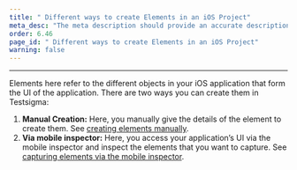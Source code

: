 ```yaml
---
title: " Different ways to create Elements in an iOS Project"
meta_desc: "The meta description should provide an accurate description of the content of the page."
order: 6.46
page_id: " Different ways to create Elements in an iOS Project"
warning: false
---
```


---

Elements here refer to the different objects in your iOS application that form the UI of the application. There are two ways you can create them in Testsigma:

1. **Manual Creation:** Here, you manually give the details of the element to create them. See [creating elements manually](https://testsigma.com/docs/elements/ios-apps/create-manually/).
2. **Via mobile inspector:** Here, you access your application’s UI via the mobile inspector and inspect the elements that you want to capture. See [capturing elements via the mobile inspector](https://testsigma.com/docs/elements/ios-apps/capture-single-element/).




